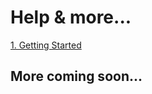 # Help & more...

[1. Getting Started](https://github.com/carlop3333/datapack.creator/blob/main/help/1./1g.md)

## More coming soon...
